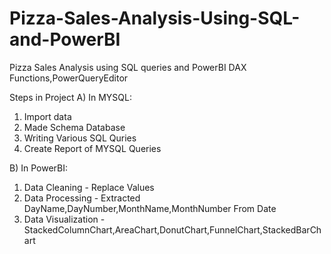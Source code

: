 # Pizza-Sales-Analysis-Using-SQL-and-PowerBI
Pizza Sales Analysis using SQL queries and PowerBI DAX Functions,PowerQueryEditor

Steps in Project
A) In MYSQL:
1) Import data
2) Made Schema Database
3) Writing Various SQL Quries
4) Create Report of MYSQL Queries

B) In PowerBI:
1) Data Cleaning - Replace Values
2) Data Processing - Extracted DayName,DayNumber,MonthName,MonthNumber From Date
3) Data Visualization - StackedColumnChart,AreaChart,DonutChart,FunnelChart,StackedBarChart
